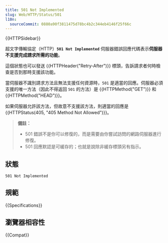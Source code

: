 ```yaml
---
title: 501 Not Implemented
slug: Web/HTTP/Status/501
l10n:
  sourceCommit: 0880a90f3811475d78bc4b2c344eb4146f25f66c
---
```


{{HTTPSidebar}}

超文字傳輸協定（HTTP）**`501 Not Implemented`** 伺服器錯誤回應代碼表示**伺服器不支援完成請求所需的功能**。

這個狀態也可以發送 {{HTTPHeader("Retry-After")}} 標頭，告訴請求者何時檢查是否到那時支援該功能。

當伺服器不識別請求方法且無法支援任何資源時，`501` 是適當的回應。伺服器必須支援的唯一方法（因此不得返回 `501` 的方法）是 {{HTTPMethod("GET")}} 和 {{HTTPMethod("HEAD")}}。

如果伺服器允許該方法，但故意不支援該方法，則適當的回應是 {{HTTPStatus(405, "405 Method Not Allowed")}}。

> **備註：**
>
> - 501 錯誤不是你可以修復的，而是需要由你嘗試訪問的網路伺服器進行修復。
> - 501 回應默認是可緩存的；也就是說除非緩存標頭另有指示。

## 狀態

```http
501 Not Implemented
```

## 規範

{{Specifications}}

## 瀏覽器相容性

{{Compat}}
